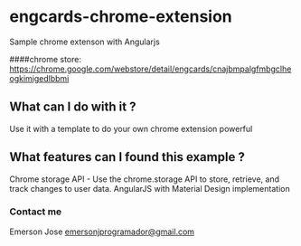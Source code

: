 # engcards-chrome-extension

Sample chrome extenson with Angularjs

####chrome store: https://chrome.google.com/webstore/detail/engcards/cnajbmpalgfmbgclheogkimigedlbbmi

## What can I do with it ?
Use it with a template to do your own chrome extension powerful

## What features can I found this example ?
Chrome storage API - Use the chrome.storage API to store, retrieve, and track changes to user data.
AngularJS with Material Design implementation

### Contact me
Emerson Jose <emersonjprogramador@gmail.com>
